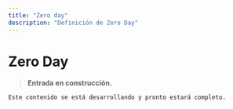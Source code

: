 ```yaml
---
title: "Zero day"
description: "Definición de Zero Day"
---
```


# Zero Day

> **Entrada en construcción.**  
```bash
Este contenido se está desarrollando y pronto estará completo.
```